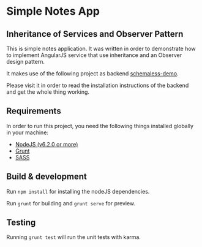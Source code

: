 # Simple Notes App
## Inheritance of Services and Observer Pattern 

This is simple notes application. It was written in order to demonstrate how to implement AngularJS service that use inheritance and an Observer design pattern.

It makes use of the following project as backend [schemaless-demo](https://github.com/fjrd84/schemaless-demo). 

Please visit it in order to read the installation instructions of the backend and get the whole thing working.


## Requirements 

In order to run this project, you need the following things installed globally in your machine:

- [NodeJS (v6.2.0 or more)](https://nodejs.org/en/grun)
- [Grunt](http://gruntjs.com/installing-grunt)
- [SASS](http://sass-lang.com/install)


## Build & development

Run `npm install` for installing the nodeJS dependencies.

Run `grunt` for building and `grunt serve` for preview.

## Testing

Running `grunt test` will run the unit tests with karma.
